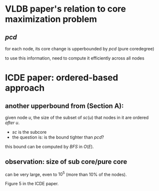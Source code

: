 # VLDB paper's relation to core maximization problem

## $`pcd`$

for each node, its core change is upperbounded by $`pcd`$ (pure coredegree)

to use this information, need to compute it efficiently across all nodes


# ICDE paper: ordered-based approach

## another upperbound from (Section A):

given node $`u`$, the size of the subset of $`sc(u)`$ that nodes in it are ordered *after* $`u`$. 

- $`sc`$ is the subcore
- the question is: is the bound tighter than $`pcd`$?

this bound can be computed by $`BFS`$ in $`O(E)`$. 

## observation: size of sub core/pure core

can be very large, even to $`10^5`$ (more than 10% of the nodes). 

Figure 5 in the ICDE paper. 
